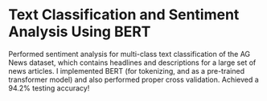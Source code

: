 # Text Classification and Sentiment Analysis Using BERT
Performed sentiment analysis for multi-class text classification of the AG News dataset, which contains headlines and descriptions for a large set of news articles. I implemented BERT (for tokenizing, and as a pre-trained transformer model) and also performed proper cross validation. Achieved a 94.2% testing accuracy!
